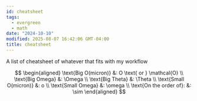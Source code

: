 ```yaml
---
id: cheatsheet
tags:
  - evergreen
  - math
date: "2024-10-10"
modified: 2025-08-07 16:42:06 GMT-04:00
title: cheatsheet
---
```


A list of cheatsheet of whatever that fits with my workflow

$$
\begin{aligned}
\text{Big O(micron)} &: O \text{ or } \mathcal{O} \\
\text{Big Omega} &: \Omega \\
\text{Big Theta} &: \Theta \\
\text{Small O(micron)} &: o \\
\text{Small Omega} &: \omega \\
\text{On the order of}: &: \sim
\end{aligned}
$$
